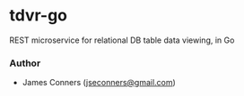# tdvr-go
REST microservice for relational DB table data viewing, in Go

### Author
-  James Conners (jseconners@gmail.com)
